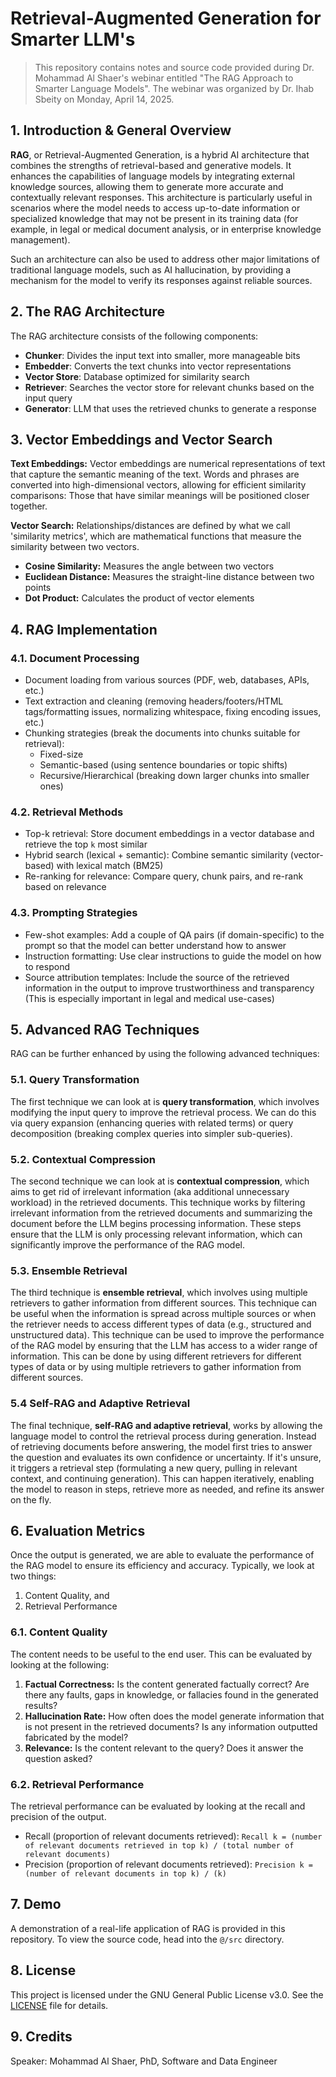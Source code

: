 # Retrieval-Augmented Generation for Smarter LLM's
> This repository contains notes and source code provided during Dr. Mohammad Al Shaer's webinar entitled "The RAG Approach to Smarter Language Models".
> The webinar was organized by Dr. Ihab Sbeity on Monday, April 14, 2025.

## 1. Introduction & General Overview
**RAG**, or Retrieval-Augmented Generation, is a hybrid AI architecture that combines the strengths of retrieval-based and generative models. It enhances the capabilities of language models by integrating external knowledge sources, allowing them to generate more accurate and contextually relevant responses. This architecture is particularly useful in scenarios where the model needs to access up-to-date information or specialized knowledge that may not be present in its training data (for example, in legal or medical document analysis, or in enterprise knowledge management).

Such an architecture can also be used to address other major limitations of traditional language models, such as AI hallucination, by providing a mechanism for the model to verify its responses against reliable sources.

## 2. The RAG Architecture
The RAG architecture consists of the following components:
- **Chunker**: Divides the input text into smaller, more manageable bits
- **Embedder**: Converts the text chunks into vector representations
- **Vector Store**: Database optimized for similarity search
- **Retriever**: Searches the vector store for relevant chunks based on the input query
- **Generator**: LLM that uses the retrieved chunks to generate a response

## 3. Vector Embeddings and Vector Search
**Text Embeddings:** 
Vector embeddings are numerical representations of text that capture the semantic meaning of the text. Words and phrases are converted into high-dimensional vectors, allowing for efficient similarity comparisons: Those that have similar meanings will be positioned closer together.

**Vector Search:** 
Relationships/distances are defined by what we call 'similarity metrics', which are mathematical functions that measure the similarity between two vectors.
- **Cosine Similarity:** Measures the angle between two vectors 
- **Euclidean Distance:** Measures the straight-line distance between two points
- **Dot Product:** Calculates the product of vector elements

## 4. RAG Implementation
### 4.1. Document Processing
- Document loading from various sources (PDF, web, databases, APIs, etc.)
- Text extraction and cleaning (removing headers/footers/HTML tags/formatting issues, normalizing whitespace, fixing encoding issues, etc.)
- Chunking strategies (break the documents into chunks suitable for retrieval): 
  - Fixed-size
  - Semantic-based (using sentence boundaries or topic shifts)
  - Recursive/Hierarchical (breaking down larger chunks into smaller ones)

### 4.2. Retrieval Methods
- Top-k retrieval: Store document embeddings in a vector database and retrieve the top ```k``` most similar
- Hybrid search (lexical + semantic): Combine semantic similarity (vector-based) with lexical match (BM25)
- Re-ranking for relevance: Compare query, chunk pairs, and re-rank based on relevance

### 4.3. Prompting Strategies
- Few-shot examples: Add a couple of QA pairs (if domain-specific) to the prompt so that the model can better understand how to answer
- Instruction formatting: Use clear instructions to guide the model on how to respond
- Source attribution templates: Include the source of the retrieved information in the output to improve trustworthiness and transparency (This is especially important in legal and medical use-cases)

## 5. Advanced RAG Techniques
RAG can be further enhanced by using the following advanced techniques: 

### 5.1. Query Transformation
The first technique we can look at is **query transformation**, which involves modifying the input query to improve the retrieval process. We can do this via query expansion (enhancing queries with related terms) or query decomposition (breaking complex queries into simpler sub-queries).

### 5.2. Contextual Compression
The second technique we can look at is **contextual compression**, which aims to get rid of irrelevant information (aka additional unnecessary workload) in the retrieved documents. This technique works by filtering irrelevant information from the retrieved documents and summarizing the document before the LLM begins processing information. These steps ensure that the LLM is only processing relevant information, which can significantly improve the performance of the RAG model.

### 5.3. Ensemble Retrieval
The third technique is **ensemble retrieval**, which involves using multiple retrievers to gather information from different sources. This technique can be useful when the information is spread across multiple sources or when the retriever needs to access different types of data (e.g., structured and unstructured data). This technique can be used to improve the performance of the RAG model by ensuring that the LLM has access to a wider range of information. This can be done by using different retrievers for different types of data or by using multiple retrievers to gather information from different sources.

### 5.4 Self-RAG and Adaptive Retrieval
The final technique, **self-RAG and adaptive retrieval**, works by allowing the language model to control the retrieval process during generation. Instead of retrieving documents before answering, the model first tries to answer the question and evaluates its own confidence or uncertainty. If it's unsure, it triggers a retrieval step (formulating a new query, pulling in relevant context, and continuing generation). This can happen iteratively, enabling the model to reason in steps, retrieve more as needed, and refine its answer on the fly. 

## 6. Evaluation Metrics
Once the output is generated, we are able to evaluate the performance of the RAG model to ensure its efficiency and accuracy. Typically, we look at two things:
1. Content Quality, and
2. Retrieval Performance

### 6.1. Content Quality
The content needs to be useful to the end user. This can be evaluated by looking at the following:
1. **Factual Correctness:** Is the content generated factually correct? Are there any faults, gaps in knowledge, or fallacies found in the generated results?
2. **Hallucination Rate:** How often does the model generate information that is not present in the retrieved documents? Is any information outputted fabricated by the model?
3. **Relevance:** Is the content relevant to the query? Does it answer the question asked?

### 6.2. Retrieval Performance
The retrieval performance can be evaluated by looking at the recall and precision of the output.
- Recall (proportion of relevant documents retrieved): ```Recall k = (number of relevant documents retrieved in top k) / (total number of relevant documents)```
- Precision (proportion of relevant documents retrieved): ```Precision k = (number of relevant documents in top k) / (k)```

## 7. Demo
A demonstration of a real-life application of RAG is provided in this repository.
To view the source code, head into the ```@/src``` directory. 

## 8. License
This project is licensed under the GNU General Public License v3.0. See the [LICENSE](https://github.com/myrmlbst/RAG-for-smarter-LLMs/blob/main/LICENSE) file for details.

## 9. Credits
Speaker: Mohammad Al Shaer, PhD, Software and Data Engineer
